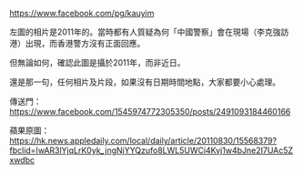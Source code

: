 
https://www.facebook.com/pg/kauyim

左圖的相片是2011年的。當時都有人質疑為何「中國警察」會在現場（李克強訪港）出現，而香港警方沒有正面回應。

但無論如何，確認此圖是攝於2011年，而非近日。

還是那一句，任何相片及片段，如果沒有日期時間地點，大家都要小心處理。

傳送門：
https://www.facebook.com/1545974772305350/posts/2491093184460166

蘋果原圖：
https://hk.news.appledaily.com/local/daily/article/20110830/15568379?fbclid=IwAR3lYjqLrK0yk_jngNjYYQzufo8LWL5UWCi4Kvj1w4bJne2I7UAc5Zxwdbc